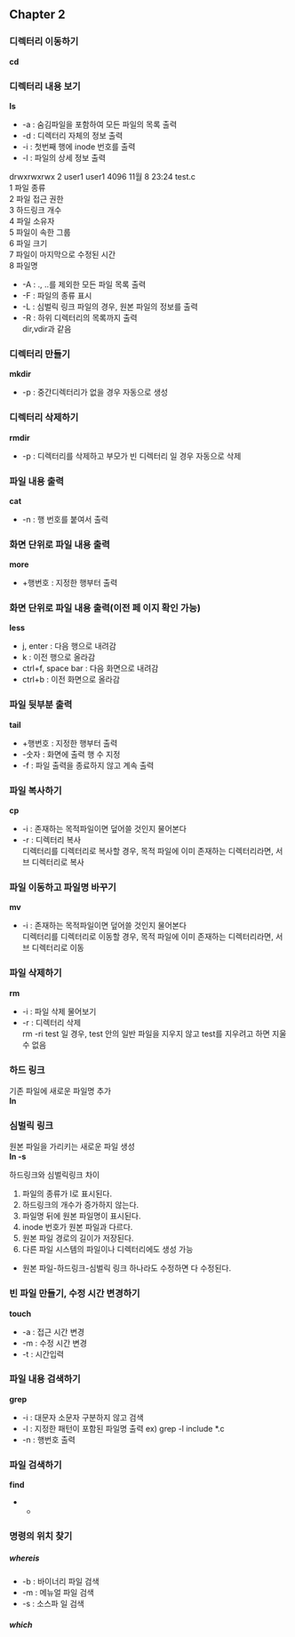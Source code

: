 ## Chapter 2 ##

### 디렉터리 이동하기 ###  
**cd**  
### 디렉터리 내용 보기 ###
**ls** 
* -a : 숨김파일을 포함하여 모든 파일의 목록 출력  
* -d : 디렉터리 자체의 정보 출력  
* -i : 첫번째 행에 inode 번호를 출력  
* -l : 파일의 상세 정보 출력  

drwxrwxrwx 2 user1 user1 4096 11월 8 23:24 test.c  
1 파일 종류  
2 파일 접근 권한  
3 하드링크 개수  
4 파일 소유자  
5 파일이 속한 그룹  
6 파일 크기  
7 파일이 마지막으로 수정된 시간  
8 파일명  

* -A : ., ..를 제외한 모든 파일 목록 출력  
* -F : 파일의 종류 표시  
* -L : 심벌릭 링크 파일의 경우, 원본 파일의 정보를 출력  
* -R : 하위 디렉터리의 목록까지 출력  
dir,vdir과 같음  

### 디렉터리 만들기 ###  
**mkdir** 
* -p : 중간디렉터리가 없을 경우 자동으로 생성
  
### 디렉터리 삭제하기 ###
**rmdir**  
* -p : 디렉터리를 삭제하고 부모가 빈 디렉터리 일 경우 자동으로 삭제  
  
### 파일 내용 출력 ###  
**cat**
* -n : 행 번호를 붙여서 출력  
  
### 화면 단위로 파일 내용 출력 ###  
**more**  
* +행번호 : 지정한 행부터 출력  
  
### 화면 단위로 파일 내용 출력(이전 페 이지 확인 가능) ###  
**less** 
* j, enter : 다음 행으로 내려감  
* k : 이전 행으로 올라감  
* ctrl+f, space bar : 다음 화면으로 내려감  
* ctrl+b : 이전 화면으로 올라감  
  
### 파일 뒷부분 출력 ###
**tail**  
* +행번호 : 지정한 행부터 출력  
* -숫자 : 화면에 출력 행 수 지정  
* -f : 파일 출력을 종료하지 않고 계속 출력  
  
### 파일 복사하기 ###  
**cp**  
* -i : 존재하는 목적파일이면 덮어쓸 것인지 물어본다  
* -r : 디렉터리 복사  
디렉터리를 디렉터리로 복사할 경우, 목적 파일에 이미 존재하는 디렉터리라면, 서브 디렉터리로 복사  
  
### 파일 이동하고 파일명 바꾸기 ###
**mv**  
* -i : 존재하는 목적파일이면 덮어쓸 것인지 물어본다  
디렉터리를 디렉터리로 이동할 경우, 목적 파일에 이미 존재하는 디렉터리라면, 서브 디렉터리로 이동  
  
### 파일 삭제하기 ###
**rm**
* -i : 파일 삭제 물어보기  
* -r : 디렉터리 삭제  
rm -ri test 일 경우, test 안의 일반 파일을 지우지 않고 test를 지우려고 하면 지울 수 없음  
  
### 하드 링크 ###  
기존 파일에 새로운 파일명 추가  
**ln**  
  
### 심벌릭 링크 ###  
원본 파일을 가리키는 새로운 파일 생성  
**ln -s**
  
하드링크와 심벌릭링크 차이  
1. 파일의 종류가 l로 표시된다.  
2. 하드링크의 개수가 증가하지 않는다.  
3. 파일명 뒤에 원본 파일명이 표시된다.  
4. inode 번호가 원본 파일과 다르다.  
5. 원본 파일 경로의 길이가 저장된다.  
6. 다른 파일 시스템의 파일이나 디렉터리에도 생성 가능  
  
- 원본 파일-하드링크-심벌릭 링크 하나라도 수정하면 다 수정된다.  
  
### 빈 파일 만들기, 수정 시간 변경하기 ###  
**touch**  
* -a : 접근 시간 변경  
* -m : 수정 시간 변경  
* -t : 시간입력  
  
### 파일 내용 검색하기 ###  
**grep**
* -i : 대문자 소문자 구분하지 않고 검색  
* -l : 지정한 패턴이 포함된 파일명 출력 ex) grep -l include *.c  
* -n : 행번호 출력  
  
### 파일 검색하기 ###  
**find**
* -  
### 명령의 위치 찾기 ###
##### **whereis** #####  
* -b : 바이너리 파일 검색  
* -m : 메뉴얼 파일 검색  
* -s : 소스파 일 검색  
  
##### **which** #####  
